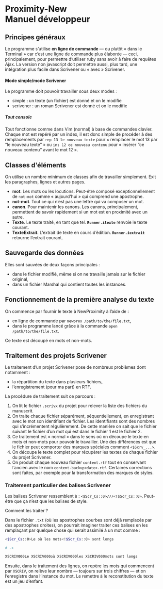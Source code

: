 # Proximity-New<br>Manuel développeur



## Principes généraux

Le programme s’utilise **en ligne de commande** — ou plutôt « dans le Terminal » car c’est une ligne de commande plus élaborée — ceci, principalement, pour permettre d’utiliser ruby sans avoir à faire de requêtes Ajax. La version non javascript doit permettre aussi, plus tard, une intégration plus facile dans Scrivener ou « avec » Scrivener.

#### Mode simple/mode Scrivener

Le programme doit pouvoir travailler sous deux modes :

* simple : un texte (un fichier) est donné et on le modifie
* scrivener : un roman Scrivener est donné et on le modifie

##### Tout console

Tout fonctionne comme dans Vim (normal) à base de commandes clavier. Chaque mot est repéré par un index, il est donc simple de procéder à des remplacements par `rep 13 le nouveau texte` pour « remplacer le mot 13 par “le nouveau texte” » ou `ins 12 ce nouveau contenu` pour « insérer “ce nouveau contenu” avant le mot 12 ».



## Classes d'éléments

On utilise un nombre minimum de classes afin de travailler simplement. Exit les paragraphes, lignes et autres pages.

* **mot**. Les mots ou les locutions. Peut-être composé exceptionnellement de `not-mot` comme « aujourd'hui » qui comprend une apostrophe.
* **not-mot**. Tout ce qui n’est pas une lettre qui va composer un mot.
* **canon**. Pour maintenir les canons. Les canons, principalement, permettent de savoir rapidement si un mot est en proximité avec un autre.
* **Texte**. Le texte traité, en tant que tel. **`Runner.itexte`** renvoie le texte courant.
* **TexteExtrait**. L’extrait de texte en cours d’édition. **`Runner.iextrait`** retourne l’extrait courant.



## Sauvegarde des données

Elles sont sauvées de deux façons principales :

* dans le fichier modifié, même si on ne travaille jamais sur le fichier original,
* dans un fichier Marshal qui contient toutes les instances.



## Fonctionnement de la première analyse du texte

On commence par fournir le texte à NewProximity à l’aide de :

* en ligne de commande par `newprox /path/to/the/file.txt`,
* dans le programme lancé grâce à la commande `open /path/to/the/file.txt`.

Ce texte est découpé en mots et non-mots.



## Traitement des projets Scrivener

Le traitement d’un projet Scrivener pose de nombreux problèmes dont notamment :

* la répartition du texte dans plusieurs fichiers,
* l’enregistrement (pour ma part) en RTF.

La procédure de traitement suit ce parcours :

1. On lit le fichier `.scrivx` du projet pour relever la liste des fichiers du manuscrit.
2. On traite chaque fichier séparément, séquentiellement, en enregistrant avec le mot son identifiant de fichier. Les identifiants sont des nombres qui s’incrémentent régulièrement. De cette manière on sait que le fichier suivant le fichier d’un mot qui est dans le fichier 1 est le fichier 2. 
3. Ce traitement est « normal » dans le sens où on découpe le texte en mots et non-mots pour pouvoir le travailler. Une des différences est que le fichier peut comporter des marques spéciales comment `<$Scrv_...>`.
4. On découpe le texte complet pour récupérer les textes de chaque fichier du projet Scrivener.
5. On produit chaque nouveau fichier `content.rtf` tout en conservant l’ancien avec le nom `content-backup<date>.rtf`. Certaines corrections sont faites, par exemple pour la transformation des marques de styles.



### Traitement particulier des balises Scrivener

Les balises Scrivener ressemblent à : `<$Scr_Cs::0>///<!$Scr_Cs::0>`. Peut-être que ça n’est que les balises de style.

Comment les traiter ?

Dans le fichier `.txt` (où les apostrophes courbes sont déjà remplacés par des apostrophes droites), on pourrait imaginer traiter ces balises en les remplaçant par quelque chose qui serait assimilé à un mot comme :

~~~bash
<$Scr_Cs::0>Le où les mots<!$Scr_Cs::0> sont longs

# ->

XSCRIV000Le XSCRIV000où XSCRIV000les XSCRIV000mots sont longs
~~~



Ensuite, dans le traitement des lignes, on repère les mots qui commencent par `XSCRIV`, on relève leur nombre — toujours sur trois chiffres — et on l’enregistre dans l’instance du mot. Le remettre à le reconstitution du texte est un jeu d’enfant.

